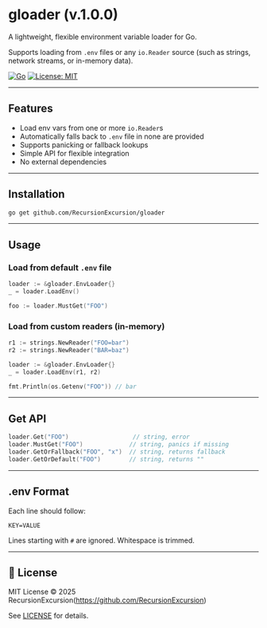 # gloader (v.1.0.0)

A lightweight, flexible environment variable loader for Go.

Supports loading from `.env` files or any `io.Reader` source (such as strings, network streams, or in-memory data). 

[![Go](https://pkg.go.dev/badge/github.com/yourusername/gloader.svg)](https://pkg.go.dev/github.com/yourusername/gloader)
[![License: MIT](https://img.shields.io/badge/License-MIT-blue.svg)](LICENSE)

---

## Features

- Load env vars from one or more `io.Reader`s
- Automatically falls back to `.env` file in none are provided
- Supports panicking or fallback lookups
- Simple API for flexible integration
- No external dependencies

---

## Installation

```bash
go get github.com/RecursionExcursion/gloader
```

---

## Usage

### Load from default `.env` file

```go
loader := &gloader.EnvLoader{}
_ = loader.LoadEnv()

foo := loader.MustGet("FOO")
```

### Load from custom readers (in-memory)

```go
r1 := strings.NewReader("FOO=bar")
r2 := strings.NewReader("BAR=baz")

loader := &gloader.EnvLoader{}
_ = loader.LoadEnv(r1, r2)

fmt.Println(os.Getenv("FOO")) // bar
```

---

## Get API

```go
loader.Get("FOO")                  // string, error
loader.MustGet("FOO")             // string, panics if missing
loader.GetOrFallback("FOO", "x")  // string, returns fallback
loader.GetOrDefault("FOO")        // string, returns ""
```

---

## .env Format

Each line should follow:

```
KEY=VALUE
```

Lines starting with `#` are ignored. Whitespace is trimmed.

---

## 🪪 License

MIT License © 2025 RecursionExcursion(https://github.com/RecursionExcursion)

See [LICENSE](LICENSE) for details.
